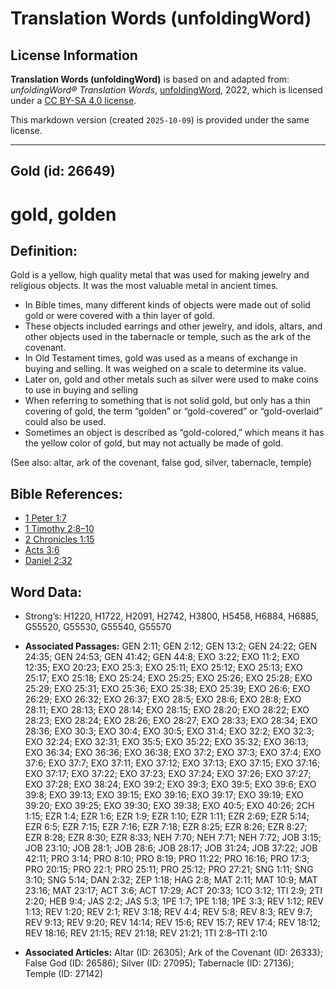 # Translation Words (unfoldingWord)

## License Information

**Translation Words (unfoldingWord)** is based on and adapted from: _unfoldingWord® Translation Words_, [unfoldingWord](https://unfoldingword.org/utw), 2022, which is licensed under a [CC BY-SA 4.0 license](https://creativecommons.org/licenses/by-sa/4.0/legalcode.en).

This markdown version (created `2025-10-09`) is provided under the same license.



--------------------------------

## Gold (id: 26649)

gold, golden
============

Definition:
-----------

Gold is a yellow, high quality metal that was used for making jewelry and religious objects. It was the most valuable metal in ancient times.

* In Bible times, many different kinds of objects were made out of solid gold or were covered with a thin layer of gold.
* These objects included earrings and other jewelry, and idols, altars, and other objects used in the tabernacle or temple, such as the ark of the covenant.
* In Old Testament times, gold was used as a means of exchange in buying and selling. It was weighed on a scale to determine its value.
* Later on, gold and other metals such as silver were used to make coins to use in buying and selling
* When referring to something that is not solid gold, but only has a thin covering of gold, the term “golden” or “gold\-covered” or “gold\-overlaid” could also be used.
* Sometimes an object is described as “gold\-colored,” which means it has the yellow color of gold, but may not actually be made of gold.

(See also: altar, ark of the covenant, false god, silver, tabernacle, temple)

Bible References:
-----------------

* [1 Peter 1:7](https://ref.ly/1Pet1:7)
* [1 Timothy 2:8–10](https://ref.ly/1Tim2:8-1Tim2:10)
* [2 Chronicles 1:15](https://ref.ly/2Chr1:15)
* [Acts 3:6](https://ref.ly/Acts3:6)
* [Daniel 2:32](https://ref.ly/Dan2:32)

Word Data:
----------

* Strong’s: H1220, H1722, H2091, H2742, H3800, H5458, H6884, H6885, G55520, G55530, G55540, G55570

* **Associated Passages:** GEN 2:11; GEN 2:12; GEN 13:2; GEN 24:22; GEN 24:35; GEN 24:53; GEN 41:42; GEN 44:8; EXO 3:22; EXO 11:2; EXO 12:35; EXO 20:23; EXO 25:3; EXO 25:11; EXO 25:12; EXO 25:13; EXO 25:17; EXO 25:18; EXO 25:24; EXO 25:25; EXO 25:26; EXO 25:28; EXO 25:29; EXO 25:31; EXO 25:36; EXO 25:38; EXO 25:39; EXO 26:6; EXO 26:29; EXO 26:32; EXO 26:37; EXO 28:5; EXO 28:6; EXO 28:8; EXO 28:11; EXO 28:13; EXO 28:14; EXO 28:15; EXO 28:20; EXO 28:22; EXO 28:23; EXO 28:24; EXO 28:26; EXO 28:27; EXO 28:33; EXO 28:34; EXO 28:36; EXO 30:3; EXO 30:4; EXO 30:5; EXO 31:4; EXO 32:2; EXO 32:3; EXO 32:24; EXO 32:31; EXO 35:5; EXO 35:22; EXO 35:32; EXO 36:13; EXO 36:34; EXO 36:36; EXO 36:38; EXO 37:2; EXO 37:3; EXO 37:4; EXO 37:6; EXO 37:7; EXO 37:11; EXO 37:12; EXO 37:13; EXO 37:15; EXO 37:16; EXO 37:17; EXO 37:22; EXO 37:23; EXO 37:24; EXO 37:26; EXO 37:27; EXO 37:28; EXO 38:24; EXO 39:2; EXO 39:3; EXO 39:5; EXO 39:6; EXO 39:8; EXO 39:13; EXO 39:15; EXO 39:16; EXO 39:17; EXO 39:19; EXO 39:20; EXO 39:25; EXO 39:30; EXO 39:38; EXO 40:5; EXO 40:26; 2CH 1:15; EZR 1:4; EZR 1:6; EZR 1:9; EZR 1:10; EZR 1:11; EZR 2:69; EZR 5:14; EZR 6:5; EZR 7:15; EZR 7:16; EZR 7:18; EZR 8:25; EZR 8:26; EZR 8:27; EZR 8:28; EZR 8:30; EZR 8:33; NEH 7:70; NEH 7:71; NEH 7:72; JOB 3:15; JOB 23:10; JOB 28:1; JOB 28:6; JOB 28:17; JOB 31:24; JOB 37:22; JOB 42:11; PRO 3:14; PRO 8:10; PRO 8:19; PRO 11:22; PRO 16:16; PRO 17:3; PRO 20:15; PRO 22:1; PRO 25:11; PRO 25:12; PRO 27:21; SNG 1:11; SNG 3:10; SNG 5:14; DAN 2:32; ZEP 1:18; HAG 2:8; MAT 2:11; MAT 10:9; MAT 23:16; MAT 23:17; ACT 3:6; ACT 17:29; ACT 20:33; 1CO 3:12; 1TI 2:9; 2TI 2:20; HEB 9:4; JAS 2:2; JAS 5:3; 1PE 1:7; 1PE 1:18; 1PE 3:3; REV 1:12; REV 1:13; REV 1:20; REV 2:1; REV 3:18; REV 4:4; REV 5:8; REV 8:3; REV 9:7; REV 9:13; REV 9:20; REV 14:14; REV 15:6; REV 15:7; REV 17:4; REV 18:12; REV 18:16; REV 21:15; REV 21:18; REV 21:21; 1TI 2:8–1TI 2:10
* **Associated Articles:** Altar (ID: 26305); Ark of the Covenant (ID: 26333); False God (ID: 26586); Silver (ID: 27095); Tabernacle (ID: 27136); Temple (ID: 27142)

